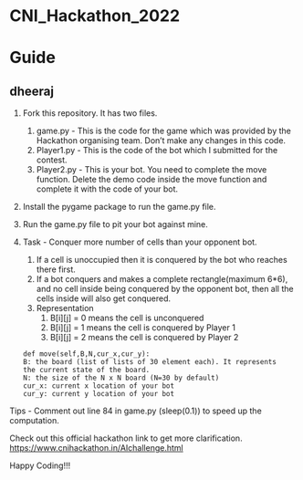 # CNI_Hackathon_2022

# Guide
## dheeraj
1. Fork this repository. It has two files.
    1. game.py - This is the code for the game which was provided by the Hackathon organising team. Don’t make any changes in this code.
    2. Player1.py - This is the code of the bot which I submitted for the contest.
    3. Player2.py - This is your bot. You need to complete the move function. Delete the demo code inside the move function and complete it with the code of your bot.
2. Install the pygame package to run the game.py file. 
3. Run the game.py file to pit your bot against mine.
4. Task - Conquer more number of cells than your opponent bot.
    1. If a cell is unoccupied then it is conquered by the bot who reaches there first.
    2. If a bot conquers and makes a complete rectangle(maximum 6*6), and no cell inside being conquered by the opponent bot, then all the cells inside will also get conquered.
    3. Representation
        1. B[i][j] = 0 means the cell is unconquered
        2. B[i][j] = 1 means the cell is conquered by Player 1
        3. B[i][j] = 2 means the cell is conquered by Player 2
    
    ```
    def move(self,B,N,cur_x,cur_y):
    B: the board (list of lists of 30 element each). It represents
    the current state of the board.
    N: the size of the N x N board (N=30 by default)
    cur_x: current x location of your bot
    cur_y: current y location of your bot
    ```
    

Tips - Comment out line 84 in game.py (sleep(0.1)) to speed up the computation.

Check out this official hackathon link to get more clarification. https://www.cnihackathon.in/AIchallenge.html

Happy Coding!!!
